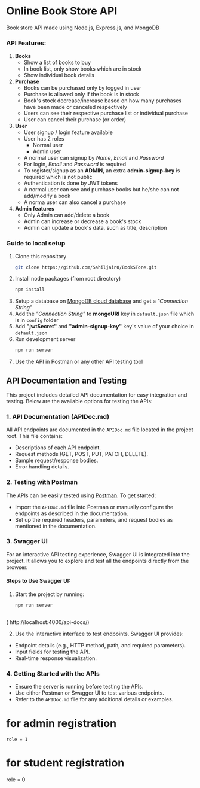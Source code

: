 # Online Book Store API

Book store API made using Node.js, Express.js, and MongoDB

### API Features:

1. **Books**
   - Show a list of books to buy
   - In book list, only show books which are in stock
   - Show individual book details
2. **Purchase**
   - Books can be purchased only by logged in user
   - Purchase is allowed only if the book is in stock
   - Book's stock decrease/increase based on how many purchases have been made or canceled respectively
   - Users can see their respective purchase list or individual purchase
   - User can cancel their purchase (or order)
3. **User**
   - User signup / login feature available
   - User has 2 roles
     - Normal user
     - Admin user
   - A normal user can signup by _Name_, _Email_ and _Password_
   - For login, _Email_ and _Password_ is required
   - To register/signup as an **ADMIN**, an extra **admin-signup-key** is required which is not public
   - Authentication is done by JWT tokens
   - A normal user can see and purchase books but he/she can not add/modify a book
   - A norma user can also cancel a purchase
4. **Admin features**
   - Only Admin can add/delete a book
   - Admin can increase or decrease a book's stock
   - Admin can update a book's data, such as title, description

### Guide to local setup

1. Clone this repository
   ```bash
   git clone https://github.com/Sahiljain0/BookSTore.git
   ```
2. Install node packages (from root directory)
   ```bash
   npm install
   ```
3. Setup a database on [MongoDB cloud database](https://www.mongodb.com/cloud) and get a _"Connection String"_
4. Add the _"Connection String"_ to **mongoURI** key in `default.json` file which is in `config` folder
5. Add **"jwtSecret"** and **"admin-signup-key"** key's value of your choice in `default.json`
6. Run development server
   ```bash
   npm run server
   ```
7. Use the API in Postman or any other API testing tool


## API Documentation and Testing

This project includes detailed API documentation for easy integration and testing. Below are the available options for testing the APIs:

### 1. API Documentation (APIDoc.md)

All API endpoints are documented in the `APIDoc.md` file located in the project root. This file contains:
- Descriptions of each API endpoint.
- Request methods (GET, POST, PUT, PATCH, DELETE).
- Sample request/response bodies.
- Error handling details.

### 2. Testing with Postman

The APIs can be easily tested using [Postman](http://localhost:4000/). To get started:
- Import the `APIDoc.md` file into Postman or manually configure the endpoints as described in the documentation.
- Set up the required headers, parameters, and request bodies as mentioned in the documentation.

### 3. Swagger UI

For an interactive API testing experience, Swagger UI is integrated into the project. It allows you to explore and test all the endpoints directly from the browser.

#### Steps to Use Swagger UI:
1. Start the project by running:
   ```bash
   npm run server
  
  ( http://localhost:4000/api-docs/)
  
2. Use the interactive interface to test endpoints. Swagger UI provides:
- Endpoint details (e.g., HTTP method, path, and required parameters).
- Input fields for testing the API.
- Real-time response visualization.

### 4. Getting Started with the APIs

- Ensure the server is running before testing the APIs.
- Use either Postman or Swagger UI to test various endpoints.
- Refer to the `APIDoc.md` file for any additional details or examples.



# for admin registration 
    role = 1
   

# for student registration 
   role = 0